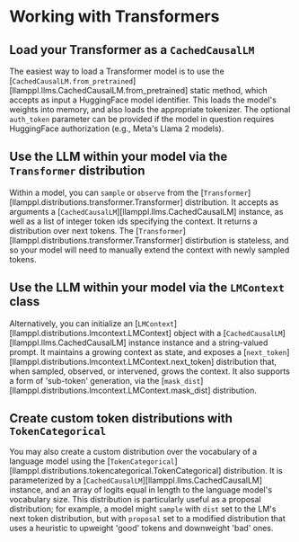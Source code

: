 # Working with Transformers

## Load your Transformer as a `CachedCausalLM`

The easiest way to load a Transformer model is to use the [`CachedCausalLM.from_pretrained`][llamppl.llms.CachedCausalLM.from_pretrained] static method, which accepts as input a HuggingFace model identifier. This loads the model's weights into memory, and also loads the appropriate tokenizer. The optional `auth_token` parameter can be provided if the model in question requires HuggingFace authorization (e.g., Meta's Llama 2 models).

## Use the LLM within your model via the `Transformer` distribution

Within a model, you can `sample` or `observe` from the [`Transformer`][llamppl.distributions.transformer.Transformer] distribution. It accepts as arguments a [`CachedCausalLM`][llamppl.llms.CachedCausalLM] instance, as well as a list of integer token ids specifying the context. It returns a distribution over next tokens. The [`Transformer`][llamppl.distributions.transformer.Transformer] distirbution is stateless, and so your model will need to manually extend the context with newly sampled tokens.

## Use the LLM within your model via the `LMContext` class

Alternatively, you can initialize an [`LMContext`][llamppl.distributions.lmcontext.LMContext] object with a [`CachedCausalLM`][llamppl.llms.CachedCausalLM] instance instance and a string-valued prompt. It maintains a growing context as state, and exposes a [`next_token`][llamppl.distributions.lmcontext.LMContext.next_token] distribution that, when sampled, observed, or intervened, grows the context. It also supports a form of 'sub-token' generation, via the [`mask_dist`][llamppl.distributions.lmcontext.LMContext.mask_dist] distribution.

## Create custom token distributions with `TokenCategorical`

You may also create a custom distribution over the vocabulary of a language model using the [`TokenCategorical`][llamppl.distributions.tokencategorical.TokenCategorical] distribution. It is parameterized by a [`CachedCausalLM`][llamppl.llms.CachedCausalLM] instance, and an array of logits equal in length to the language model's vocabulary size.
This distribution is particularly useful as a proposal distribution; for example, a model might `sample` with `dist` set
to the LM's next token distribution, but with `proposal` set to a modified distribution that uses a heuristic to upweight
'good' tokens and downweight 'bad' ones.
